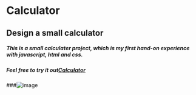 # Calculator
## Design a small calculator
##### This is a small calculater project, which is my first hand-on experience with javascript, html and css.
##### Feel free to try it out[Calculator](https://ann0426.github.io/Calculator/ "link")
###![image](https://github.com/Ann0426/Calculator/blob/master/image.JPG "Logo")
